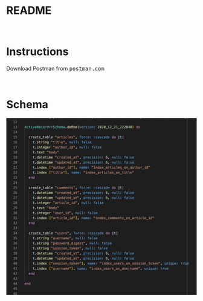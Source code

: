 # README

&nbsp;

# **Instructions**

Download Postman from <kbd>postman.com</kbd>


&nbsp;

# **Schema**

![alt text](./app/assets/images/Screen%20Shot%202020-12-21%20at%205.56.32%20PM.jpg "Schema")